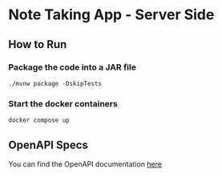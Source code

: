 # Note Taking App - Server Side

## How to Run

### Package the code into a JAR file
```
./mvnw package -DskipTests
```

### Start the docker containers
```
docker compose up
```

## OpenAPI Specs
You can find the OpenAPI documentation [here](/openapi/swagger.yaml)